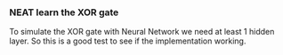 ### NEAT learn the XOR gate

To simulate the XOR gate with Neural Network we need at least 1 hidden layer. So this is a good test to see if the implementation working.